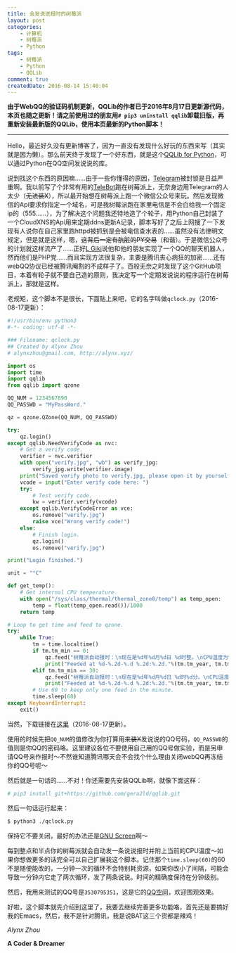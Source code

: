 ```yaml
---
title: 会发说说报时的树莓派
layout: post
categories:
    - 计算机
    - 树莓派
    - Python
tags:
    - 树莓派
    - Python
    - QQLib
comment: true
createdDate: 2016-08-14 15:40:04
---
```

**由于WebQQ的验证码机制更新，QQLib的作者已于2016年8月17日更新源代码，本页也随之更新！请之前使用过的朋友用`# pip3 uninstall qqlib`卸载旧版，再重新安装最新版的QQLib，使用本页最新的Python脚本！**

-----------------------------------------------------------------

Hello，最近好久没有更新博客了，因为一直没有发现什么好玩的东西来写（其实就是因为懒）。那么前天终于发现了一个好东西，就是这个[QQLib for Python](https://github.com/gera2ld/qqlib/)，可以通过Python在QQ空间发说说的库。

<!--more-->

说到找这个东西的原因嘛……由于一些你懂得的原因，[Telegram](https://telegram.org/)被封锁是日益严重啊。我以前写了个非常有用的[TeleBot](https://github.com/Alynx/telebot/)跑在树莓派上，无奈身边用Telegram的人太少（~~无法装X~~），所以最开始想在树莓派上跑一个微信公众号来玩。然后发现微信的Api要求你指定一个域名，可是我树莓派跑在家里电信是不会白给我一个固定ip的（555……），为了解决这个问题我还特地造了个轮子，用Python自己封装了一个CloudXNS的Api用来定期ddns更新A记录，脚本写好了之后上网搜了一下发现有人说你在自己家里跑httpd被抓到是会被电信查水表的……虽然没有法律明文规定，但是就是这样，嗯，~~这背后一定有肮脏的PY交易~~（和谐）。于是微信公众号的计划就这样流产了……正好[L Giki](http://lgiki.xyz/)说他和他的朋友实现了一个QQ的聊天机器人，然而他们是PHP党……而且实现方法很复杂，主要是腾讯丧心病狂的加密……还有webQQ协议已经被腾讯阉割的不成样子了。百般无奈之时发现了这个GitHub项目，本着有轮子就不要自己造的原则，我决定写一个定期发说说的程序运行在树莓派上，那就是这样。

老规矩，这个脚本不是很长，下面贴上来吧，它的名字叫做`qclock.py`（2016-08-17更新）：

```Python
#!/usr/bin/env python3
#-*- coding: utf-8 -*-

### Filename: qclock.py
## Created by Alynx Zhou
# alynxzhou@gmail.com, http://alynx.xyz/

import os
import time
import qqlib
from qqlib import qzone

QQ_NUM = 1234567890
QQ_PASSWD = "MyPassWord."

qz = qzone.QZone(QQ_NUM, QQ_PASSWD)

try:
    qz.login()
except qqlib.NeedVerifyCode as nvc:
    # Get a verify code.
    verifier = nvc.verifier
    with open("verify.jpg", "wb") as verify_jpg:
        verify_jpg.write(verifier.image)
    print("Saved verify photo to verify.jpg, please open it by yourself.")
    vcode = input("Enter verify code here: ")
    try:
        # Test verify code.
        kw = verifier.verify(vcode)
    except qqlib.VerifyCodeError as vce:
        os.remove("verify.jpg")
        raise vce("Wrong verify code!")
    else:
        # Finish login.
        qz.login()
        os.remove("verify.jpg")

print("Login finished.")

unit = "°C"

def get_temp():
    # Get internal CPU temperature.
    with open("/sys/class/thermal/thermal_zone0/temp") as temp_open:
        temp = float(temp_open.read())/1000
    return temp

# Loop to get time and feed to qzone.
try:
    while True:
        tm = time.localtime()
        if tm.tm_min == 0:
            qz.feed("树莓派自动报时：\n现在是%d年%d月%d日 %d时整。\nCPU温度为%.2f%s。"%(tm.tm_year, tm.tm_mon, tm.tm_mday, tm.tm_hour, get_temp(), unit))
            print("Feeded at %d-%.2d-%.d %.2d:%.2d."%(tm.tm_year, tm.tm_mon, tm.tm_mday, tm.tm_hour, tm.tm_min))
        elif tm.tm_min == 30:
            qz.feed("树莓派自动报时：\n现在是%d年%d月%d日 %d时%d分。\nCPU温度为%.2f%s。"%(tm.tm_year, tm.tm_mon, tm.tm_mday, tm.tm_hour, tm.tm_min, get_temp(), unit))
            print("Feeded at %d-%.2d-%.d %.2d:%.2d."%(tm.tm_year, tm.tm_mon, tm.tm_mday, tm.tm_hour, tm.tm_min))
        # Use 60 to keep only one feed in the minute.
        time.sleep(60)
except KeyboardInterrupt:
    exit()
```

当然，下载链接在[这里](/posts/2016/08/14/RPi-QZone-Bot/qclock.py)（2016-08-17更新）。

使用的时候先把`QQ_NUM`的值修改为你打算用来~~装X~~发说说的QQ号码，`QQ_PASSWD`的值则是你QQ的密码咯。这里建议各位不要使用自己用的QQ号做实验，而是另申请QQ号来作报时～不然谁知道腾讯哪天会不会找个什么理由关闭webQQ再冻结你的QQ号呢～

然后就是一句话的……不对！你还需要先安装QQLib啊，就像下面这样：

```bash
# pip3 install git+https://github.com/gera2ld/qqlib.git
```

然后一句话运行起来：

```bash
$ python3 ./qclock.py
```

保持它不要关闭，最好的办法还是[GNU Screen](https://www.gnu.org/software/screen/)啊～

每到整点和半点你的树莓派就会自动发一条说说报时并附上当前的CPU温度～如果你想做更多的话完全可以自己扩展我这个脚本。记住那个`time.sleep(60)`的60不是随便能改的，一分钟一次的循环不会特别耗资源，如果你改小了间隔，可能会导致一分钟内它走了两次循环，发了两条说说。时间的精确度保持在分钟级别。

然后，我用来测试的QQ号是`3530795351`，这是它的[QQ空间](http://user.qzone.qq.com/3530795351)，欢迎围观效果。

好啦，这个脚本就先介绍到这里了，我要去继续完善更多功能咯，首先还是要搞好我的Emacs，然后，我不是针对腾讯，我是说BAT这三个货都是辣鸡！

*Alynx Zhou*

**A Coder & Dreamer**

